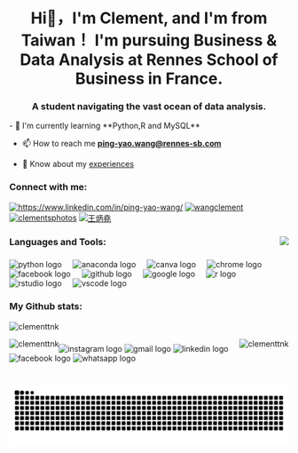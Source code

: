 <h1 align="center">Hi👋，I'm Clement, and I'm from Taiwan！ I'm pursuing Business & Data Analysis at Rennes School of Business in France.</h1>
<h3 align="center">A student navigating the vast ocean of data analysis.</h3>
- 🌱 I'm currently learning **Python,R and MySQL**

- 📫 How to reach me **ping-yao.wang@rennes-sb.com**

- 📄 Know about my [experiences](https://github.com/Clementtnk/Clementtnk/blob/main/My%20CV/Ping%20Yao%20Wang_Reseume(%20DA%20)-1.png)
<h3 align="left">Connect with me:</h3>
<p align="left">
<a href="https://linkedin.com/in/https://www.linkedin.com/in/ping-yao-wang/" target="blank"><img align="center" src="https://raw.githubusercontent.com/rahuldkjain/github-profile-readme-generator/master/src/images/icons/Social/linked-in-alt.svg" alt="https://www.linkedin.com/in/ping-yao-wang/" height="30" width="40" /></a>
<a href="https://kaggle.com/wangclement" target="blank"><img align="center" src="https://raw.githubusercontent.com/rahuldkjain/github-profile-readme-generator/master/src/images/icons/Social/kaggle.svg" alt="wangclement" height="30" width="40" /></a>
<a href="https://instagram.com/clementsphotos" target="blank"><img align="center" src="https://raw.githubusercontent.com/rahuldkjain/github-profile-readme-generator/master/src/images/icons/Social/instagram.svg" alt="clementsphotos" height="30" width="40" /></a>
<a href="https://medium.com/@clememttnk" target="blank"><img align="center" src="https://raw.githubusercontent.com/rahuldkjain/github-profile-readme-generator/master/src/images/icons/Social/medium.svg" alt="王炳堯" height="30" width="40" /></a>
  
</p>

###
<img align="right" height="171" src="https://media4.giphy.com/media/v1.Y2lkPTc5MGI3NjExbTV5bjBuZW9vMThnbjkydmQydDB0bTA2M2h4bzNtdTBwMXVibDBoeiZlcD12MV9pbnRlcm5hbF9naWZfYnlfaWQmY3Q9Zw/skVe8kyj61sqS0RlSZ/giphy.gif"  />


<h3 align="left">Languages and Tools:</h3>

###
<div align="left">
  <img src="https://cdn.jsdelivr.net/gh/devicons/devicon/icons/python/python-original.svg" height="30" alt="python logo"  />
  <img width="12" />
  <img src="https://cdn.jsdelivr.net/gh/devicons/devicon/icons/anaconda/anaconda-original.svg" height="30" alt="anaconda logo"  />
  <img width="12" />
  <img src="https://cdn.jsdelivr.net/gh/devicons/devicon/icons/canva/canva-original.svg" height="30" alt="canva logo"  />
  <img width="12" />
  <img src="https://cdn.jsdelivr.net/gh/devicons/devicon/icons/chrome/chrome-original.svg" height="30" alt="chrome logo"  />
  <img width="12" />
  <img src="https://cdn.jsdelivr.net/gh/devicons/devicon/icons/facebook/facebook-original.svg" height="30" alt="facebook logo"  />
  <img width="12" />
  <img src="https://cdn.jsdelivr.net/gh/devicons/devicon/icons/github/github-original.svg" height="30" alt="github logo"  />
  <img width="12" />
  <img src="https://cdn.jsdelivr.net/gh/devicons/devicon/icons/google/google-original.svg" height="30" alt="google logo"  />
  <img width="12" />
  <img src="https://cdn.jsdelivr.net/gh/devicons/devicon/icons/r/r-original.svg" height="30" alt="r logo"  />
  <img width="12" />
  <img src="https://cdn.jsdelivr.net/gh/devicons/devicon/icons/rstudio/rstudio-original.svg" height="30" alt="rstudio logo"  />
  <img width="12" />
  <img src="https://cdn.jsdelivr.net/gh/devicons/devicon/icons/vscode/vscode-original.svg" height="30" alt="vscode logo"  />
</div>

###

<h3 align="left">My Github stats:</h3>

<p><img align="center" src="https://github-readme-stats.vercel.app/api/top-langs?username=clementtnk&show_icons=true&locale=en&layout=compact" alt="clementtnk" /></p>

<p><img align="right" src="https://github-readme-stats.vercel.app/api?username=clementtnk&show_icons=true&locale=en" alt="clementtnk" /></p>

<p><img align="left" src="https://github-readme-streak-stats.herokuapp.com/?user=clementtnk&" alt="clementtnk" /></p>


###

<div align="left">
  <img src="https://img.shields.io/static/v1?message=Instagram&logo=instagram&label=&color=E4405F&logoColor=white&labelColor=&style=for-the-badge" height="35" alt="instagram logo"  />
  <img src="https://img.shields.io/static/v1?message=Gmail&logo=gmail&label=&color=D14836&logoColor=white&labelColor=&style=for-the-badge" height="35" alt="gmail logo"  />
  <img src="https://img.shields.io/static/v1?message=LinkedIn&logo=linkedin&label=&color=0077B5&logoColor=white&labelColor=&style=for-the-badge" height="35" alt="linkedin logo"  />
  <img src="https://img.shields.io/static/v1?message=Facebook&logo=facebook&label=&color=1877F2&logoColor=white&labelColor=&style=for-the-badge" height="35" alt="facebook logo"  />
  <img src="https://img.shields.io/static/v1?message=Whatsapp&logo=whatsapp&label=&color=25D366&logoColor=white&labelColor=&style=for-the-badge" height="35" alt="whatsapp logo"  />
</div>

###

<br clear="both">

<img src="https://raw.githubusercontent.com/Clementtnk/Clementtnk/output/snake.svg" alt="Snake animation" />

###
